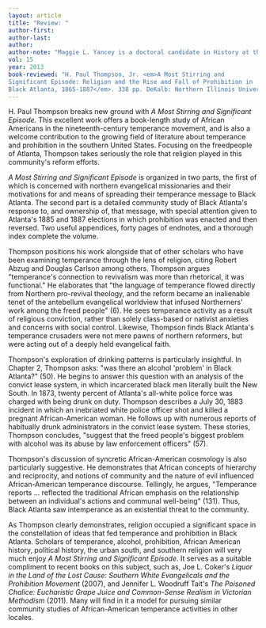 ```yaml
---
layout: article
title: "Review: "
author-first: 
author-last: 
author: 
author-note: "Maggie L. Yancey is a doctoral candidate in History at the University of Tennessee."
vol: 15
year: 2013
book-reviewed: "H. Paul Thompson, Jr. <em>A Most Stirring and 
Significant Episode: Religion and the Rise and Fall of Prohibition in 
Black Atlanta, 1865-1887</em>. 338 pp. DeKalb: Northern Illinois University Press, 2012. ISBN 978-0-87580-458-3. "
---
```


H. Paul Thompson breaks new ground with *A Most Stirring and Significant
Episode*. This excellent work offers a book-length study of African
Americans in the nineteenth-century temperance movement, and is also a
welcome contribution to the growing field of literature about temperance
and prohibition in the southern United States. Focusing on the
freedpeople of Atlanta, Thompson takes seriously the role that religion
played in this community's reform efforts.

*A Most Stirring and Significant Episode* is organized in two parts, the
first of which is concerned with northern evangelical missionaries and
their motivations for and means of spreading their temperance message to
Black Atlanta. The second part is a detailed community study of Black
Atlanta's response to, and ownership of, that message, with special
attention given to Atlanta's 1885 and 1887 elections in which
prohibition was enacted and then reversed. Two useful appendices, forty
pages of endnotes, and a thorough index complete the volume.

Thompson positions his work alongside that of other scholars who have
been examining temperance through the lens of religion, citing Robert
Abzug and Douglas Carlson among others. Thompson argues "temperance's
connection to revivalism was more than rhetorical, it was functional."
He elaborates that "the language of temperance flowed directly from
Northern pro-revival theology, and the reform became an inalienable
tenet of the antebellum evangelical worldview that infused Northerners'
work among the freed people" (6). He sees temperance activity as a
result of religious conviction, rather than solely class-based or
nativist anxieties and concerns with social control. Likewise, Thompson
finds Black Atlanta's temperance crusaders were not mere pawns of
northern reformers, but were acting out of a deeply held evangelical
faith.

Thompson's exploration of drinking patterns is particularly insightful.
In Chapter 2, Thompson asks: "was there an alcohol 'problem' in Black
Atlanta?" (50). He begins to answer this question with an analysis of
the convict lease system, in which incarcerated black men literally
built the New South. In 1873, twenty percent of Atlanta's all-white
police force was charged with being drunk on duty. Thompson describes a
July 30, 1883 incident in which an inebriated white police officer shot
and killed a pregnant African-American woman. He follows up with
numerous reports of habitually drunk administrators in the convict lease
system. These stories, Thompson concludes, "suggest that the freed
people's biggest problem with alcohol was its abuse by law enforcement
officers" (57).

Thompson's discussion of syncretic African-American cosmology is also
particularly suggestive. He demonstrates that African concepts of
hierarchy and reciprocity, and notions of community and the nature of
evil influenced African-American temperance discourse. Tellingly, he
argues, "Temperance reports ... reflected the traditional African
emphasis on the relationship between an individual's actions and
communal well-being" (131). Thus, Black Atlanta saw intemperance as an
existential threat to the community.

As Thompson clearly demonstrates, religion occupied a significant space
in the constellation of ideas that fed temperance and prohibition in
Black Atlanta. Scholars of temperance, alcohol, prohibition, African
American history, political history, the urban south, and southern
religion will very much enjoy *A Most Stirring and Significant Episode*.
It serves as a suitable compliment to recent books on this subject, such
as, Joe L. Coker's *Liquor in the Land of the Lost Cause: Southern White
Evangelicals and the Prohibition Movement* (2007), and Jennifer L.
Woodruff Tait's *The Poisoned Chalice: Eucharistic Grape Juice and
Common-Sense Realism in Victorian Methodism* (2011). Many will find in
it a model for pursuing similar community studies of African-American
temperance activities in other locales.
